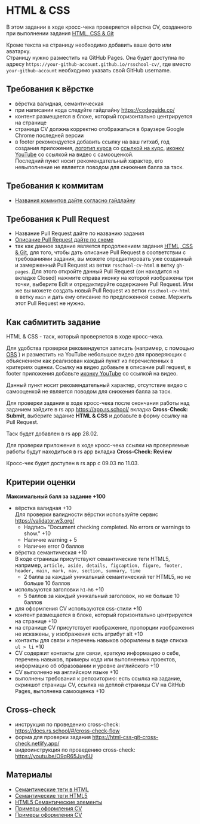 # HTML & CSS

В этом задании в ходе кросс-чека проверяется вёрстка CV, созданного при выполнении задания [HTML, CSS & Git](tasks/html-css-git.md)

Кроме текста на страницу необходимо добавить ваше фото или аватарку.  
Страницу нужно разместить на GitHub Pages. Она будет доступна по адресу `https://your-github-account.github.io/rsschool-cv/`, где вместо `your-github-account` необходимо указать свой GitHub username.

## Требования к вёрстке

- вёрстка валидная, семантическая
- при написании кода следуйте гайдлайну https://codeguide.co/
- контент размещается в блоке, который горизонтально центрируется на странице 
- страница СV должна корректно отображаться в браузере Google Chrome последней версии
- в footer рекомендуется добавить ссылку на ваш гитхаб, год создания приложения, [логотип курса](https://rs.school/images/rs_school_js.svg) со [ссылкой на курс](https://rs.school/js/), [иконку YouTube](https://upload.wikimedia.org/wikipedia/commons/0/09/YouTube_full-color_icon_%282017%29.svg) со ссылкой на видео с самооценкой.  
Последний пункт носит рекомендательный характер, его невыполнение не является поводом для снижения балла за таск.

## Требования к коммитам

- [Названия коммитов дайте согласно гайдлайну](https://docs.rs.school/#/git-convention)

## Требования к Pull Request

- Название Pull Request дайте по названию задания
- [Описание Pull Request дайте по схеме](https://docs.rs.school/#/pull-request-review-process?id=Требования-к-pull-request-pr)
- так как данное задание является продолжением задания [HTML, CSS & Git](tasks/html-css-git.md), для того, чтобы дать описание Pull Request в соответствии с требованиями задания, вы можете отредактировать уже созданный и замерженный Pull Request из ветки `rsschool-cv-html` в ветку `gh-pages`. Для этого откройте данный Pull Request (он находится на вкладке Closed) нажмите справа иконку на которой изображены три точки, выберите Edit и отредактируйте содержание Pull Request. Или же вы можете создать новый Pull Request из ветки `rsschool-cv-html` в ветку `main` и дать ему описание по предложенной схеме. Мержить этот Pull Request не нужно.

## Как сабмитить задание

HTML & CSS - таск, который проверяется в ходе кросс-чека.

Для удобства проверки рекомендуется записать (например, с помощью [OBS](https://obsproject.com/) ) и разместить на YouTube небольшое видео для проверяющих с объяснением как реализован каждый пункт из перечисленных в критериях оценки. Ссылку на видео добавьте в описание pull request, в footer приложения добавьте [иконку YouTube](https://upload.wikimedia.org/wikipedia/commons/0/09/YouTube_full-color_icon_%282017%29.svg) со ссылкой на видео.  

Данный пункт носит рекомендательный характер, отсутствие видео с самооценкой не является поводом для снижения балла за таск.

Для проверки задания в ходе кросс-чека после окончания работы над заданием  зайдите в rs app https://app.rs.school/ вкладка **Cross-Check: Submit**, выберите задание **HTML & CSS** и добавьте в форму ссылку на Pull Request. 

Таск будет добавлен в rs app 28.02.

Для проверки приложения в ходе кросс-чека ссылки на проверяемые работы будут находиться в rs app вкладка **Cross-Check: Review**

Кросс-чек будет доступен в rs app с 09.03 по 11.03.

## Критерии оценки

**Максимальный балл за задание +100**

- вёрстка валидная +10  
  Для проверки валидности вёрстки используйте сервис https://validator.w3.org/
  - Надпись "Document checking completed. No errors or warnings to show." +10
  - Наличие warning + 5
  - Наличие error 0 баллов
- вёрстка семантическая +10  
  В коде страницы присутствуют семантические теги HTML5, например, `article, aside, details, figcaption, figure, footer, header, main, mark, nav, section, summary, time`
  - 2 балла за каждый уникальный семантический тег HTML5, но не больше 10 баллов
- используются заголовки `h1-h6` +10
  - 5 баллов за каждый уникальный заголовок, но не больше 10 баллов
- для оформления СV используются css-стили +10
- контент размещается в блоке, который горизонтально центрируется на странице +10
- на странице СV присутствует изображение, пропорции изображения не искажены, у изображения есть атрибут alt +10
- контакты для связи и перечень навыков оформлены в виде списка `ul > li` +10
- CV содержит контакты для связи, краткую информацию о себе, перечень навыков, примеры кода или выполненных проектов, информацию об образовании и уровне английского +10
- CV выполнено на английском языке +10
- выполнены требования к репозиторию: есть ссылка на задание, скриншот страницы СV, ссылка на деплой страницы CV на GitHub Pages, выполнена самооценка +10

## Cross-check

- инструкция по проведению cross-check: https://docs.rs.school/#/cross-check-flow
- форма для проверки задания https://html-css-git-cross-check.netlify.app/
- видеоинструкция по проведению cross-check: https://youtu.be/O9qR65Juy6U

## Материалы

- [Семантические теги в HTML](https://youtu.be/bQRmGxhARhc)
- [Семантические теги HTML5](https://www.youtube.com/watch?v=_ih1xJyPk4A)
- [HTML5 Семантические элементы](https://html5css.ru/html/html5_semantic_elements.php)
- [Примеры оформления CV](https://www.freepik.com/free-photos-vectors/cv-template)
- [Примеры оформления CV](https://www.canva.com/resumes/templates/)
